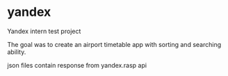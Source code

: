 # yandex
Yandex intern test project

The goal was to create an airport timetable app with sorting and searching ability.

json files contain response from yandex.rasp api
